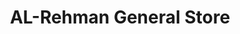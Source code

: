 ---
title: "AL-Rehman General Store"
url: /karachi/al-rehman-general-store-rehmani-chowk-federal-b-area-karimabad-block-3-gulberg-town/
shop: general
---